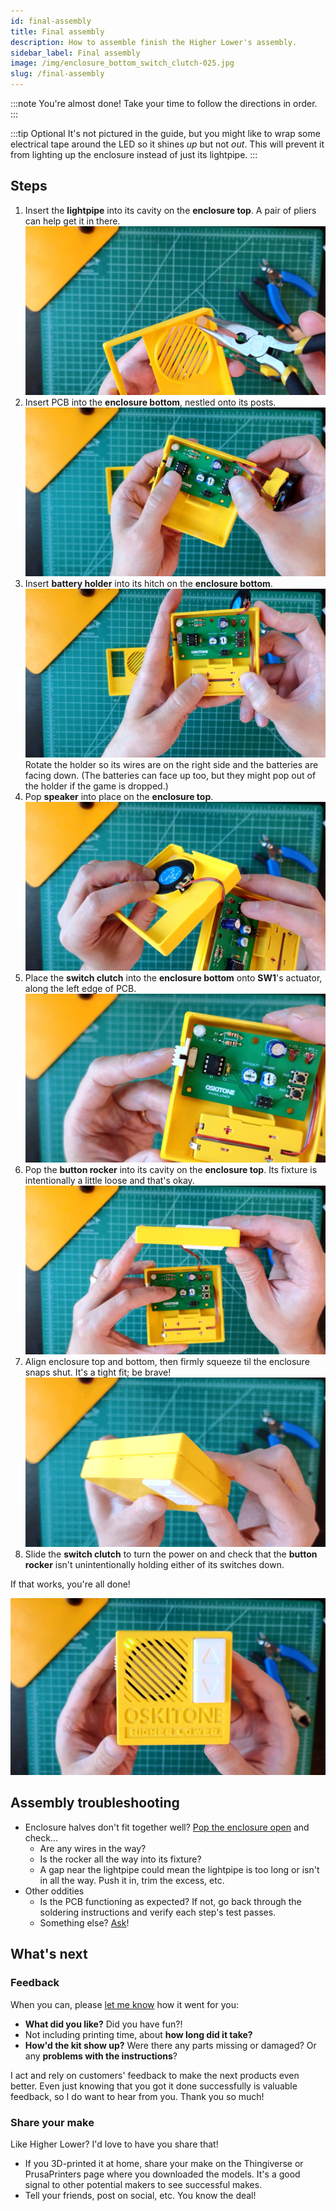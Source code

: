 ```yaml
---
id: final-assembly
title: Final assembly
description: How to assemble finish the Higher Lower's assembly.
sidebar_label: Final assembly
image: /img/enclosure_bottom_switch_clutch-025.jpg
slug: /final-assembly
---
```


:::note
You're almost done! Take your time to follow the directions in order.
:::

:::tip Optional
It's not pictured in the guide, but you might like to wrap some electrical tape around the LED so it shines _up_ but not _out_. This will prevent it from lighting up the enclosure instead of just its lightpipe.
:::

## Steps

1. Insert the **lightpipe** into its cavity on the **enclosure top**. A pair of pliers can help get it in there.
   [![enclosure top insert lightpipe](/img/enclosure_top_insert_lightpipe-007.jpg)](/img/enclosure_top_insert_lightpipe-007.jpg)
2. Insert PCB into the **enclosure bottom**, nestled onto its posts.
   [![enclosure top insert pcb](/img/enclosure_top_insert_pcb-005.jpg)](/img/enclosure_top_insert_pcb-005.jpg)
3. Insert **battery holder** into its hitch on the **enclosure bottom**.
   [![enclosure bottom battery holder](/img/enclosure_bottom_battery_holder-027.jpg)](/img/enclosure_bottom_battery_holder-027.jpg)
   Rotate the holder so its wires are on the right side and the batteries are facing down. (The batteries can face up too, but they might pop out of the holder if the game is dropped.)
4. Pop **speaker** into place on the **enclosure top**.
   [![enclosure top speaker](/img/enclosure_top_speaker-026.jpg)](/img/enclosure_top_speaker-026.jpg)
5. Place the **switch clutch** into the **enclosure bottom** onto **SW1**'s actuator, along the left edge of PCB.
   [![enclosure bottom switch clutch](/img/enclosure_bottom_switch_clutch-025.jpg)](/img/enclosure_bottom_switch_clutch-025.jpg)
6. Pop the **button rocker** into its cavity on the **enclosure top**. Its fixture is intentionally a little loose and that's okay.
   [![enclosure top rocker](/img/enclosure_top_rocker-005.jpg)](/img/enclosure_top_rocker-005.jpg)
7. Align enclosure top and bottom, then firmly squeeze til the enclosure snaps shut. It's a tight fit; be brave!
   [![enclosure_snap_shut](/img/enclosure_snap_shut-1-022-60.gif)](/img/enclosure_snap_shut-1-022-60.gif)
8. Slide the **switch clutch** to turn the power on and check that the **button rocker** isn't unintentionally holding either of its switches down.

If that works, you're all done!

[![Higher Lower, final product](/img/final_product_1-004.jpg)](/img/final_product_1-004.jpg)

## Assembly troubleshooting

- Enclosure halves don't fit together well? [Pop the enclosure open](opening-the-enclosure.md) and check...
  - Are any wires in the way?
  - Is the rocker all the way into its fixture?
  - A gap near the lightpipe could mean the lightpipe is too long or isn't in all the way. Push it in, trim the excess, etc.
- Other oddities
  - Is the PCB functioning as expected? If not, go back through the soldering instructions and verify each step's test passes.
  - Something else? [Ask](https://www.oskitone.com/contact)!

## What's next

### Feedback

When you can, please [let me know](https://www.oskitone.com/contact) how it went for you:

- **What did you like?** Did you have fun?!
- Not including printing time, about **how long did it take?**
- **How'd the kit show up?** Were there any parts missing or damaged? Or any **problems with the instructions**?

I act and rely on customers' feedback to make the next products even better. Even just knowing that you got it done successfully is valuable feedback, so I do want to hear from you. Thank you so much!

### Share your make

Like Higher Lower? I'd love to have you share that!

<!-- TODO: links -->

- If you 3D-printed it at home, share your make on the Thingiverse or PrusaPrinters page where you downloaded the models. It's a good signal to other potential makers to see successful makes.
- Tell your friends, post on social, etc. You know the deal!

<!-- ### Further reading

TODO: links

For the curious, I've written [a blog post where you can read more about TODO](TODO).

Each Oskitone product gets it's own blog post, so dig around in there and see if there's anything else you find interesting. -->
